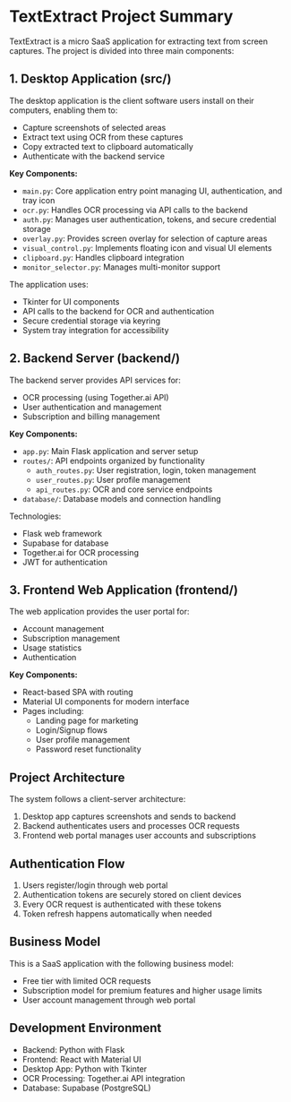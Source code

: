 # TextExtract Project Summary

TextExtract is a micro SaaS application for extracting text from screen captures. The project is divided into three main components:

## 1. Desktop Application (src/)

The desktop application is the client software users install on their computers, enabling them to:
- Capture screenshots of selected areas
- Extract text using OCR from these captures 
- Copy extracted text to clipboard automatically
- Authenticate with the backend service

**Key Components:**
- `main.py`: Core application entry point managing UI, authentication, and tray icon
- `ocr.py`: Handles OCR processing via API calls to the backend
- `auth.py`: Manages user authentication, tokens, and secure credential storage
- `overlay.py`: Provides screen overlay for selection of capture areas
- `visual_control.py`: Implements floating icon and visual UI elements
- `clipboard.py`: Handles clipboard integration
- `monitor_selector.py`: Manages multi-monitor support

The application uses:
- Tkinter for UI components
- API calls to the backend for OCR and authentication
- Secure credential storage via keyring
- System tray integration for accessibility

## 2. Backend Server (backend/)

The backend server provides API services for:
- OCR processing (using Together.ai API)
- User authentication and management
- Subscription and billing management

**Key Components:**
- `app.py`: Main Flask application and server setup
- `routes/`: API endpoints organized by functionality
  - `auth_routes.py`: User registration, login, token management
  - `user_routes.py`: User profile management
  - `api_routes.py`: OCR and core service endpoints
- `database/`: Database models and connection handling

Technologies:
- Flask web framework
- Supabase for database
- Together.ai for OCR processing
- JWT for authentication

## 3. Frontend Web Application (frontend/)

The web application provides the user portal for:
- Account management
- Subscription management
- Usage statistics
- Authentication

**Key Components:**
- React-based SPA with routing
- Material UI components for modern interface
- Pages including:
  - Landing page for marketing
  - Login/Signup flows
  - User profile management
  - Password reset functionality

## Project Architecture

The system follows a client-server architecture:
1. Desktop app captures screenshots and sends to backend
2. Backend authenticates users and processes OCR requests
3. Frontend web portal manages user accounts and subscriptions

## Authentication Flow

1. Users register/login through  web portal
2. Authentication tokens are securely stored on client devices
3. Every OCR request is authenticated with these tokens
4. Token refresh happens automatically when needed

## Business Model

This is a SaaS application with the following business model:
- Free tier with limited OCR requests
- Subscription model for premium features and higher usage limits
- User account management through web portal

## Development Environment

- Backend: Python with Flask
- Frontend: React with Material UI
- Desktop App: Python with Tkinter
- OCR Processing: Together.ai API integration
- Database: Supabase (PostgreSQL) 